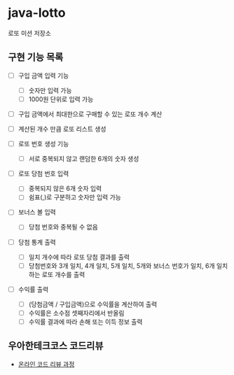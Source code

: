 # java-lotto

로또 미션 저장소

## 구현 기능 목록

- [ ] 구입 금액 입력 기능
  - [ ] 숫자만 입력 가능
  - [ ] 1000원 단위로 입력 가능

- [ ] 구입 금액에서 최대한으로 구매할 수 있는 로또 개수 계산

- [ ] 계산된 개수 만큼 로또 리스트 생성

- [ ] 로또 번호 생성 기능
  - [ ] 서로 중복되지 않고 랜덤한 6개의 숫자 생성

- [ ] 로또 당첨 번호 입력
  - [ ] 중복되지 않은 6개 숫자 입력
  - [ ] 쉼표(,)로 구분하고 숫자만 입력 가능

- [ ] 보너스 볼 입력
  - [ ] 당첨 번호와 중복될 수 없음

- [ ] 당첨 통계 출력
  - [ ] 일치 개수에 따라 로또 당첨 결과를 출력
  - [ ] 당첨번호와 3개 일치, 4개 일치, 5개 일치, 5개와 보너스 번호가 일치, 6개 일치하는 로또 개수를 출력

- [ ] 수익률 출력
  - [ ] (당첨금액 / 구입금액)으로 수익률을 계산하여 출력
  - [ ] 수익률은 소수점 셋째자리에서 반올림
  - [ ] 수익률 결과에 따라 손해 또는 이득 정보 출력

## 우아한테크코스 코드리뷰

- [온라인 코드 리뷰 과정](https://github.com/woowacourse/woowacourse-docs/blob/master/maincourse/README.md)
